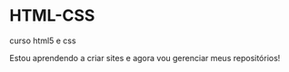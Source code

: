 # HTML-CSS
 curso html5 e css

Estou aprendendo a criar sites e agora vou gerenciar meus repositórios!